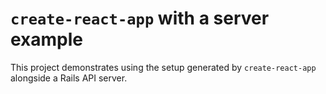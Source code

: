 # `create-react-app` with a server example

This project demonstrates using the setup generated by `create-react-app` alongside a Rails API server.

